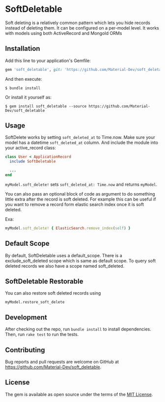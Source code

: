 # SoftDeletable

Soft deleting is a relatively common pattern which lets you hide records instead of deleting them. It can be configured on a per-model level. It works with models using both ActiveRecord and MongoId ORMs

## Installation

Add this line to your application's Gemfile:

```ruby
gem 'soft_deletable', git: 'https://github.com/Material-Dev/soft_deletable'
```

And then execute:

    $ bundle install

Or install it yourself as:

    $ gem install soft_deletable --source https://github.com/Material-Dev/soft_deletable

## Usage

SoftDelete works by setting `soft_deleted_at` to Time.now.  Make sure your model has a datetime `soft_deleted_at` column.  And include the module into your active_record class:

```ruby
class User < ApplicationRecord
  include SoftDeletable

  ...
end
```

`myModel.soft_delete!` sets `soft_deleted_at: Time.now` and returns `myModel`.

You can also pass an optional block of code as argument to do something little extra after the record is soft deleted. For example this can be useful if you want to remove a record form elastic search index once it is soft deleted.

Exa:

```ruby
myModel.soft_delete! { ElasticSearch.remove_index(self) }
```

## Default Scope

By default, SoftDeletable uses a default_scope. There is a exclude_soft_deleted scope which is same as default scope.
To query soft deleted records we also have a scope named soft_deleted.

## SoftDeletable Restorable

You can also restore soft deleted records using

`myModel.restore_soft_delete`

## Development

After checking out the repo, run `bundle install` to install dependencies. Then, run `rake test` to run the tests.

## Contributing

Bug reports and pull requests are welcome on GitHub at https://github.com/Material-Dev/soft_deletable.


## License

The gem is available as open source under the terms of the [MIT License](https://opensource.org/licenses/MIT).